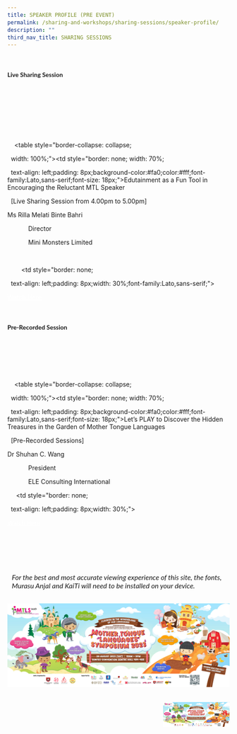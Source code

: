 ```yaml
---
title: SPEAKER PROFILE (PRE EVENT)
permalink: /sharing-and-workshops/sharing-sessions/speaker-profile/
description: ""
third_nav_title: SHARING SESSIONS
---
```

<style>

    .btn1{

    font-size: 16px;

    font-family:Lato,sans-serif;

    background-color: #fa0;

    padding: 10px 13px;

    margin: -5px 13px;

    border-radius: 6px;

    width: 60%;

    text-align: center;

    display:block;

    }

     .btn1:hover {

background-color: lightgrey;!important;

}

.content a {

margin-bottom:0rem;

text-decoration:none;

}

@media only screen and (max-width: 600px) {

    .btn1 {

      width:74%

    }

}

</style>



&nbsp; <h4 style="font-family:Lato,sans-serif;"><b>Live Sharing Session</b></h4>

&nbsp;&nbsp;&nbsp; 

&nbsp; 

&nbsp;&nbsp;&nbsp; 

&nbsp;&nbsp;&nbsp; 

&nbsp;&nbsp;&nbsp; <table style="border-collapse: collapse;

&nbsp; width: 100%;"><tbody><tr><td style="border: none; width: 70%;

&nbsp; text-align: left;padding: 8px;background-color:#fa0;color:#fff;font-family:Lato,sans-serif;font-size: 18px;">Edutainment as a Fun Tool in Encouraging the Reluctant MTL Speaker<br>

&nbsp; \[Live Sharing Session from 4.00pm to 5.00pm\]<br>

Ms Rilla Melati Binte Bahri<br>

&nbsp;&nbsp;&nbsp;&nbsp;&nbsp;&nbsp;&nbsp;&nbsp;&nbsp;&nbsp;&nbsp; Director<br>

&nbsp;&nbsp;&nbsp;&nbsp;&nbsp;&nbsp;&nbsp;&nbsp;&nbsp;&nbsp;&nbsp; Mini Monsters Limited

&nbsp;&nbsp;&nbsp;&nbsp;&nbsp;&nbsp;&nbsp; <br>

&nbsp;&nbsp;&nbsp;&nbsp;&nbsp;&nbsp;&nbsp; </td><td style="border: none;

&nbsp; text-align: left;padding: 8px;width: 30%;font-family:Lato,sans-serif;">

<a href="/ms-rilla-melati" class="btn1" style="color:#fff;">Watch Here</a>

</td></tr>

</tbody></table>

&nbsp;&nbsp;&nbsp; <h4 style="font-family:Lato,sans-serif;"><b>Pre-Recorded Session</b></h4>



&nbsp; 

&nbsp;&nbsp;&nbsp; 

&nbsp;&nbsp;&nbsp; 

&nbsp;&nbsp;&nbsp; <table style="border-collapse: collapse;

&nbsp; width: 100%;"><tbody><tr><td style="border: none; width: 70%;

&nbsp; text-align: left;padding: 8px;background-color:#fa0;color:#fff;font-family:Lato,sans-serif;font-size: 18px;">Let’s PLAY to Discover the Hidden Treasures in the Garden of Mother Tongue Languages<br>

&nbsp; \[Pre-Recorded Sessions\]<br>

Dr Shuhan C. Wang<br>

&nbsp;&nbsp;&nbsp;&nbsp;&nbsp;&nbsp;&nbsp;&nbsp;&nbsp;&nbsp;&nbsp; President<br>

&nbsp;&nbsp;&nbsp;&nbsp;&nbsp;&nbsp;&nbsp;&nbsp;&nbsp;&nbsp;&nbsp; ELE Consulting International<br>

&nbsp;&nbsp;&nbsp;&nbsp; </td><td style="border: none;

&nbsp; text-align: left;padding: 8px;width: 30%;">

<a href="/dr-shuhan-c-wang" class="btn1" style="color:#fff;font-family:Lato,sans-serif;">Watch Here</a>

</td></tr>

</tbody></table>

&nbsp;&nbsp;&nbsp; <br><br>

&nbsp;&nbsp;&nbsp; <p style="font-size: 16px;font-family: Lato,sans-serif;font-style: italic;padding-top:12px;margin:10px;">For the best and most accurate viewing experience of this site, the fonts, Murasu Anjal and KaiTi will need to be installed on your device.</p>

&nbsp;&nbsp;&nbsp;&nbsp;&nbsp;&nbsp;&nbsp;&nbsp;&nbsp;&nbsp;&nbsp;&nbsp;&nbsp; <img src="/images/1920x720herobannerwlogov3.jpg">

<br>

<img src="/images/1920x720herobannerwlogov3.jpg" style="float: right; width:30%;">